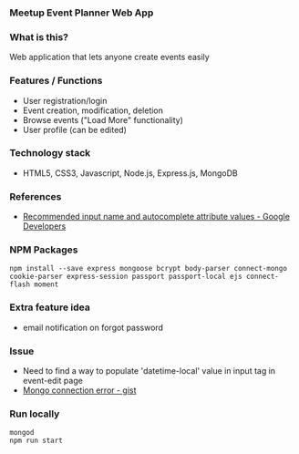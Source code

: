 ### Meetup Event Planner Web App

### What is this?
Web application that lets anyone create events easily

### Features / Functions
- User registration/login
- Event creation, modification, deletion
- Browse events ("Load More" functionality)
- User profile (can be edited)

### Technology stack
- HTML5, CSS3, Javascript, Node.js, Express.js, MongoDB

### References
- [Recommended input name and autocomplete attribute values - Google Developers](https://developers.google.com/web/fundamentals/design-and-ui/input/forms/label-and-name-inputs?hl=en#recommended-input-name-and-autocomplete-attribute-values)

### NPM Packages
```
npm install --save express mongoose bcrypt body-parser connect-mongo cookie-parser express-session passport passport-local ejs connect-flash moment
```

### Extra feature idea
- email notification on forgot password

### Issue
- Need to find a way to populate 'datetime-local' value in input tag in event-edit page
- [Mongo connection error - gist](https://gist.github.com/yhagio/e0604502d17d840a55a6)

### Run locally

```
mongod
npm run start
```
